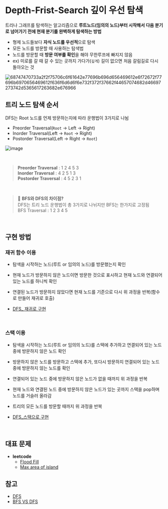 # Depth-Frist-Search 깊이 우선 탐색
트리나 그래프를 탐색하는 알고리즘으로 **루트노드(임의의 노드)부터 시작해서 다음 분기로 넘어가기 전에 현재 분기를 완벽하게 탐색하는 방법**
- 형제 노드들보다 **자식 노드를 우선적**으로 탐색
- 모든 노드를 방문할 때 사용하는 탐색법
- 노드를 방문할 때 **방문 여부를 확인**을 해야 무한루프에 빠지지 않음
- ex) 미로를 갈 때 갈 수 있는 곳까지 가다가(`깊게`) 길이 없으면 처음 갈림길로 다시 돌아오는 것

![68747470733a2f2f75706c6f61642e77696b696d656469612e6f72672f77696b6970656469612f636f6d6d6f6e732f372f37662f44657074682d46697273742d5365617263682e676966](https://user-images.githubusercontent.com/44824456/169025775-a675cbe1-7c38-437f-9e6f-ad86594abf9c.gif)


## 트리 노드 탐색 순서
DFS는 Root 노드를 언제 방문하는지에 따라 운행법이 3가지로 나뉨
- Preorder Traversal(`Root` -> Left -> Right)
- Inorder Traversal(Left -> `Root` -> Right)
- Postorder Traversal(Left -> Right -> `Root`)

![image](https://user-images.githubusercontent.com/44824456/169261649-f6c48175-e894-4582-af44-5db305034d8e.png)

<br />

> **Preorder Traversal** :   1 2 4 5 3     
> **Inorder Traversal**  :  4 2 5 1 3     
> **Postorder Traversal** :  4 5 2 3 1

<br />

> 📌 **BFS와 DFS의 차이점?**    
> DFS는 트리 노드 운행법이 총 3가지로 나뉘지만 BFS는 한가지로 고정됨    
> BFS Traversal : 1 2 3 4 5

<br />


## 구현 방법
### 재귀 함수 이용
- 탐색을 시작하는 노드(루트 or 임의의 노드)를 방문했는지 확인
- 현재 노드가 방문하지 않은 노드이면 방문한 것으로 표시하고 현재 노드와 연결되어 있는 노드를 하니씩 확인
- 연결된 노드가 방문하지 않았다면 현재 노드를 기준으로 다시 위 과정을 반복(함수로 만들어 재귀로 호출) 

- [DFS_ 재귀로 구현](https://gmlwjd9405.github.io/2018/08/14/algorithm-dfs.html)

<br />

### 스택 이용
- 탐색을 시작하는 노드(루트 or 임의의 노드)를 스택에 추가하고 연결되어 있는 노드 중에 방문하지 않은 노드 확인
- 방문하지 않은 노드를 방문하고 스택에 추가, 또다시 방문하지 연결되어 있는 노드 중에 방문하지 않는 노드를 확인
- 연결되어 있는 노드 중에 방문하지 않은 노드가 없을 때까지 위 과정을 반복
- 현재 노드와 연결된 노드 중에 방문하지 않은 노드가 있는 곳까지 스택을 pop하며 노드를 거슬러 올라감
- 트리의 모든 노드를 방문할 때까지 위 과정을 반복

- [DFS_스택으로 구현](https://velog.io/@sohi_5/algorithmDFS)

<br />

## 대표 문제
- **leetcode**
   - [Flood Fill](https://leetcode.com/problems/flood-fill/)
   - [Max area of island](https://leetcode.com/problems/max-area-of-island/)


## 참고
- [DFS](https://github.com/trekhleb/javascript-algorithms/tree/master/src/algorithms/tree/depth-first-search)
- [BFS VS DFS](https://www.geeksforgeeks.org/bfs-vs-dfs-binary-tree/)

